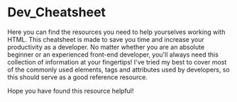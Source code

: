 # Dev_Cheatsheet
Here you can find the resources you need to help yourselves working with HTML. This cheatsheet is made to save you time and increase your productivity as a developer.
No matter whether you are an absolute beginner or an experienced front-end developer, you'll always need this collection of information at your fingertips!
I've tried my best to cover most of the commonly used elements, tags and attributes used by developers, so this should serve as a good reference resource. 

Hope you have found this resource helpful!

